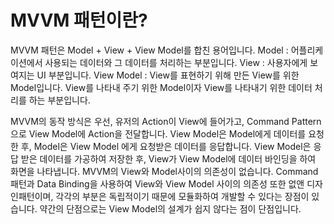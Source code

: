 # MVVM 패턴이란?

MVVM 패턴은 Model + View + View Model를 합친 용어입니다. Model : 어플리케이션에서 사용되는 데이터와 그 데이터를 처리하는 부분입니다. View : 사용자에게 보여지는 UI 부분입니다.
View Model : View를 표현하기 위해 만든 View를 위한 Model입니다. View를 나타내 주기 위한 Model이자 View를 나타내기 위한 데이터 처리를 하는 부분입니다.

MVVM의 동작 방식은 우선, 유저의 Action이 View에 들어가고, Command Pattern으로 View Model에 Action을 전달합니다. View Model은 Model에게 데이터를 요청한 후, Model은 View Model 에게 요청받은 데이터를 응답합니다. View Model은 응답 받은 데이터를 가공하여 저장한 후, View가 View Model에 데이터 바인딩을 하여 화면을 나타냅니다.
MVVM의 View와 Model사이의 의존성이 없습니다. Command패턴과 Data Binding을 사용하여 View와 View Model 사이의 의존성 또한 없앤 디자인패턴이며, 각각의 부분은 독립적이기 때문에 모듈화하여 개발할 수 있다는 장점이 있습니다. 약간의 단점으로는 View Model의 설계가 쉽지 않다는 점이 단점입니다.
